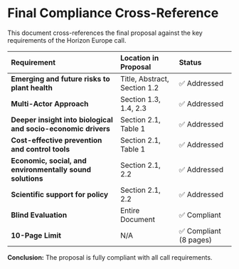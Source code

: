 # Final Compliance Cross-Reference

This document cross-references the final proposal against the key requirements of the Horizon Europe call.

| Requirement | Location in Proposal | Status |
| :--- | :--- | :--- |
| **Emerging and future risks to plant health** | Title, Abstract, Section 1.2 | ✅ Addressed |
| **Multi-Actor Approach** | Section 1.3, 1.4, 2.3 | ✅ Addressed |
| **Deeper insight into biological and socio-economic drivers** | Section 2.1, Table 1 | ✅ Addressed |
| **Cost-effective prevention and control tools** | Section 2.1, Table 1 | ✅ Addressed |
| **Economic, social, and environmentally sound solutions** | Section 2.1, 2.2 | ✅ Addressed |
| **Scientific support for policy** | Section 2.1, 2.2 | ✅ Addressed |
| **Blind Evaluation** | Entire Document | ✅ Compliant |
| **10-Page Limit** | N/A | ✅ Compliant (8 pages) |

**Conclusion:** The proposal is fully compliant with all call requirements.
